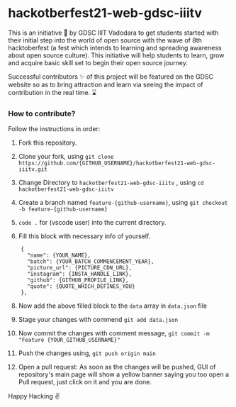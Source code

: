 # hackotberfest21-web-gdsc-iiitv
This is an initiative 🤟 by GDSC IIIT Vadodara to get students started with their initial step into the world of open source with the wave of 8th hacktoberfest (a fest which intends to learning and spreading awareness about open source culture). This initiative will help students to learn, grow and acquire basic skill set to begin their open source journey.

Successful contributors ✨ of this project will be featured on the GDSC website so as to bring attraction and learn via seeing the impact of contribution in the real time. ⌛

### How to contribute?

Follow the instructions in order:

1. Fork this repository.

2. Clone your fork, using
    `git clone https://github.com/{GITHUB_USERNAME}/hackotberfest21-web-gdsc-iiitv.git`

3. Change Directory to `hackotberfest21-web-gdsc-iiitv` , using
    `cd hackotberfest21-web-gdsc-iiitv`

4. Create a branch named `feature-{github-username}`, using
    `git checkout -b feature-{github-username}`

6. `code .` for (vscode user) into the current directory.

7. Fill this block with necessary info of yourself.

```
    {
      "name": {YOUR_NAME},
      "batch": {YOUR_BATCH_COMMENCEMENT_YEAR},
      "picture_url": {PICTURE_CDN_URL},
      "instagram": {INSTA_HANDLE_LINK},
      "github": {GITHUB_PROFILE_LINK},
      "quote": {QUOTE_WHICH_DEFINES_YOU}
    },
```
8. Now add the above filled block to the `data` array in `data.json` file
   
9. Stage your changes with commend `git add data.json`

9. Now commit the changes with comment message,
    `git commit -m "Feature {YOUR_GITHUB_USERNAME}"`

10. Push the changes using,
    `git push origin main`

11. Open a pull request: As soon as the changes will be pushed, GUI of repository's main page will show a yellow banner saying you too open a Pull request, just click on it and you are done.

Happy Hacking ✌️